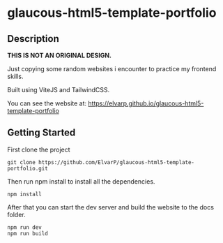 # glaucous-html5-template-portfolio

## Description

**THIS IS NOT AN ORIGINAL DESIGN.**

Just copying some random websites i encounter to practice my frontend skills.

Built using ViteJS and TailwindCSS.

You can see the website at: https://elvarp.github.io/glaucous-html5-template-portfolio

## Getting Started

First clone the project

```
git clone https://github.com/ElvarP/glaucous-html5-template-portfolio.git
```

Then run npm install to install all the dependencies.

```
npm install
```

After that you can start the dev server and build the website to the docs folder.

```
npm run dev
npm run build
```
